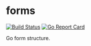 # forms
[![Build Status](https://travis-ci.org/speedyhoon/forms.svg?branch=master)](https://travis-ci.org/speedyhoon/forms)
[![Go Report Card](https://goreportcard.com/badge/github.com/speedyhoon/forms)](https://goreportcard.com/report/github.com/speedyhoon/forms)

Go form structure.
